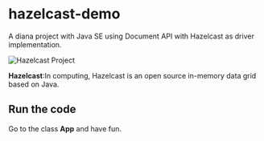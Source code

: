 # hazelcast-demo

A diana project with Java SE using Document API with Hazelcast as driver implementation.

![Hazelcast Project](https://github.com/JNOSQL/jnosql-site/blob/master/assets/img/logos/hazelcast.png)


**Hazelcast**:In computing, Hazelcast is an open source in-memory data grid based on Java.

## Run the code

Go to the class **App** and have fun.

